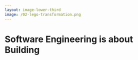 ```yaml
---
layout: image-lower-third
image: /02-lego-transformation.png
---
```


# Software Engineering is about Building

<!--

**Speaker Notes:**
Main message: Programming has transformed from manual piece-by-piece work to natural language instruction of intelligent systems

- Professional Lego
- natural languages as interface
- Dramatic transformation

*Transition: But this raises a fundamental question.*

...

I used to explain programming to my daughter as "professional Lego building" where you place every piece yourself. Now I tell her it's like explaining to the computer in German what you want to build, and it builds it like a Lego robot. This transformation has been that dramatic - we've moved from manual, methodical construction to intelligent automation that understands intent and context. This raises the fundamental question of how AI systems became so capable at understanding what we want.

-->

